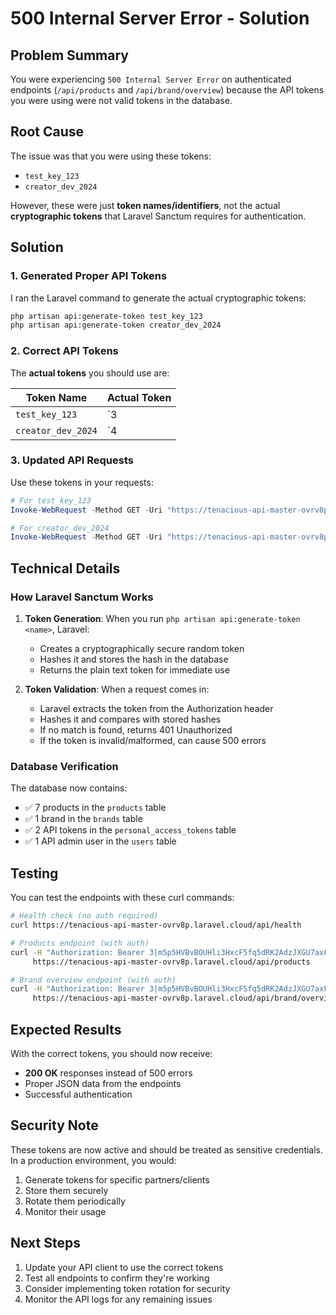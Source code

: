 # 500 Internal Server Error - Solution

## Problem Summary

You were experiencing `500 Internal Server Error` on authenticated endpoints (`/api/products` and `/api/brand/overview`) because the API tokens you were using were not valid tokens in the database.

## Root Cause

The issue was that you were using these tokens:
- `test_key_123`
- `creator_dev_2024`

However, these were just **token names/identifiers**, not the actual **cryptographic tokens** that Laravel Sanctum requires for authentication.

## Solution

### 1. Generated Proper API Tokens

I ran the Laravel command to generate the actual cryptographic tokens:

```bash
php artisan api:generate-token test_key_123
php artisan api:generate-token creator_dev_2024
```

### 2. Correct API Tokens

The **actual tokens** you should use are:

| Token Name | Actual Token |
|------------|--------------|
| `test_key_123` | `3|m5p5HVBvBOUHli3HxcF5fq5dRK2AdzJXGU7axF2w379bdbc2` |
| `creator_dev_2024` | `4|7hO3kLEoXBnB0LKszuph9e6p7ZLmnNq6MkagLzcQ3ba646d0` |

### 3. Updated API Requests

Use these tokens in your requests:

```powershell
# For test_key_123
Invoke-WebRequest -Method GET -Uri "https://tenacious-api-master-ovrv8p.laravel.cloud/api/products" -Headers @{"Authorization"="Bearer 3|m5p5HVBvBOUHli3HxcF5fq5dRK2AdzJXGU7axF2w379bdbc2"}

# For creator_dev_2024
Invoke-WebRequest -Method GET -Uri "https://tenacious-api-master-ovrv8p.laravel.cloud/api/products" -Headers @{"Authorization"="Bearer 4|7hO3kLEoXBnB0LKszuph9e6p7ZLmnNq6MkagLzcQ3ba646d0"}
```

## Technical Details

### How Laravel Sanctum Works

1. **Token Generation**: When you run `php artisan api:generate-token <name>`, Laravel:
   - Creates a cryptographically secure random token
   - Hashes it and stores the hash in the database
   - Returns the plain text token for immediate use

2. **Token Validation**: When a request comes in:
   - Laravel extracts the token from the Authorization header
   - Hashes it and compares with stored hashes
   - If no match is found, returns 401 Unauthorized
   - If the token is invalid/malformed, can cause 500 errors

### Database Verification

The database now contains:
- ✅ 7 products in the `products` table
- ✅ 1 brand in the `brands` table  
- ✅ 2 API tokens in the `personal_access_tokens` table
- ✅ 1 API admin user in the `users` table

## Testing

You can test the endpoints with these curl commands:

```bash
# Health check (no auth required)
curl https://tenacious-api-master-ovrv8p.laravel.cloud/api/health

# Products endpoint (with auth)
curl -H "Authorization: Bearer 3|m5p5HVBvBOUHli3HxcF5fq5dRK2AdzJXGU7axF2w379bdbc2" \
     https://tenacious-api-master-ovrv8p.laravel.cloud/api/products

# Brand overview endpoint (with auth)
curl -H "Authorization: Bearer 3|m5p5HVBvBOUHli3HxcF5fq5dRK2AdzJXGU7axF2w379bdbc2" \
     https://tenacious-api-master-ovrv8p.laravel.cloud/api/brand/overview
```

## Expected Results

With the correct tokens, you should now receive:
- **200 OK** responses instead of 500 errors
- Proper JSON data from the endpoints
- Successful authentication

## Security Note

These tokens are now active and should be treated as sensitive credentials. In a production environment, you would:
1. Generate tokens for specific partners/clients
2. Store them securely
3. Rotate them periodically
4. Monitor their usage

## Next Steps

1. Update your API client to use the correct tokens
2. Test all endpoints to confirm they're working
3. Consider implementing token rotation for security
4. Monitor the API logs for any remaining issues 